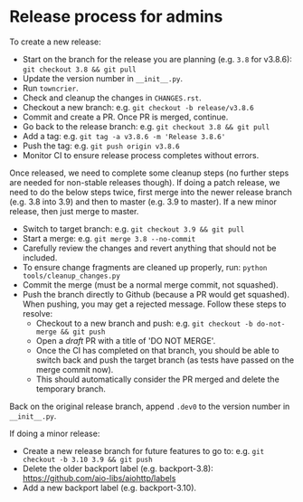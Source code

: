 # Release process for admins

To create a new release:

 - Start on the branch for the release you are planning (e.g. `3.8` for v3.8.6): `git checkout 3.8 && git pull`
 - Update the version number in `__init__.py`.
 - Run `towncrier`.
 - Check and cleanup the changes in `CHANGES.rst`.
 - Checkout a new branch: e.g. `git checkout -b release/v3.8.6`
 - Commit and create a PR. Once PR is merged, continue.
 - Go back to the release branch: e.g. `git checkout 3.8 && git pull`
 - Add a tag: e.g. `git tag -a v3.8.6 -m 'Release 3.8.6'`
 - Push the tag: e.g. `git push origin v3.8.6`
 - Monitor CI to ensure release process completes without errors.

Once released, we need to complete some cleanup steps (no further steps are needed for
non-stable releases though). If doing a patch release, we need to do the below steps twice,
first merge into the newer release branch (e.g. 3.8 into 3.9) and then to master
(e.g. 3.9 to master). If a new minor release, then just merge to master.

 - Switch to target branch: e.g. `git checkout 3.9 && git pull`
 - Start a merge: e.g. `git merge 3.8 --no-commit`
 - Carefully review the changes and revert anything that should not be included.
 - To ensure change fragments are cleaned up properly, run: `python tools/cleanup_changes.py`
 - Commit the merge (must be a normal merge commit, not squashed).
 - Push the branch directly to Github (because a PR would get squashed). When pushing,
   you may get a rejected message. Follow these steps to resolve:
   - Checkout to a new branch and push: e.g. `git checkout -b do-not-merge && git push`
   - Open a _draft_ PR with a title of 'DO NOT MERGE'.
   - Once the CI has completed on that branch, you should be able to switch back and push
     the target branch (as tests have passed on the merge commit now).
   - This should automatically consider the PR merged and delete the temporary branch.

Back on the original release branch, append `.dev0` to the version number in `__init__.py`.

If doing a minor release:

 - Create a new release branch for future features to go to: e.g. `git checkout -b 3.10 3.9 && git push`
 - Delete the older backport label (e.g. backport-3.8): https://github.com/aio-libs/aiohttp/labels
 - Add a new backport label (e.g. backport-3.10).
